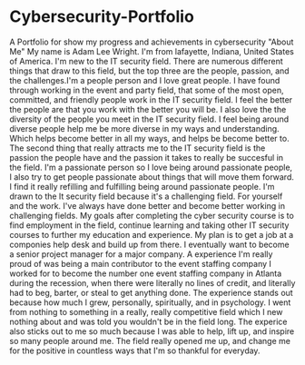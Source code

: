 # Cybersecurity-Portfolio
A Portfolio for show my progress and achievements in cybersecurity
"About Me"
My name is Adam Lee Wright. 
I'm from lafayette, Indiana, United States of America.
I'm new to the IT security field. There are numerous different things that draw to this field, but the top three are the people, passion, and the challenges.I'm a people person and I love great people. I have found through working in the event and party field, that some of the most open, committed, and friendly people work in the IT security field. I feel the better the people are that you work with the better you will be. I also love the the diversity of the people you meet in the IT security field. I feel being around diverse people help me be more diverse in my ways and understanding. Which helps become better in all my ways, and helps be become better to. The second thing that really attracts me to the IT security field is the passion the people have and the passion it takes to really be succesful in the field. I'm a passionate person so I love being around passionate people, I also try to get people passionate about things that will move them forward. I find it really refilling and fulfilling being around passionate people. I'm drawn to the It security field because it's a challenging field. For yourself and the work. I've always have done better and become better working in challenging fields.
My goals after completing the cyber security course is to find employment in the field, continue learning and taking other IT security courses to further my education and experience. My plan is to get a job at a componies help desk and build up from there. I eventually want to become a senior project manager for a major company.
A experience I'm really proud of was being a main contributor to the event staffing company I worked for to become the number one event staffing company in Atlanta during the recession, when there were literally no lines of credit, and literally had to beg, barter, or steal to get anything done. The experience stands out because how much I grew, personally, spiritually, and in psychology. I went from nothing to something in a really, really competitive field which I new nothing about and was told you wouldn't be in the field long. The experice also sticks out to me so much because I was able to help, lift up, and inspire so many people around me. The field really opened me up, and change me for the positive in countless ways that I'm so thankful for everyday.
